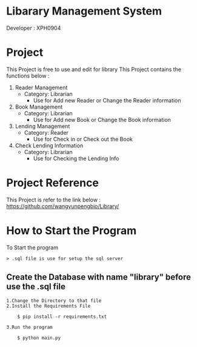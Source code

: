 # Libarary Management System

Developer : XPH0904

# Project
This Project is free to use and edit for library
This Project contains the functions below :
1. Reader Management
   - Category: Librarian
     - Use for Add new Reader or Change the Reader information   
2. Book Management
   - Category: Librarian
     - Use for Add new Book or Change the Book information
3. Lending Management
   - Category: Reader
     - Use for Check in or Check out the Book
4. Check Lending Information
   - Category: Librarian
     - Use for Checking the Lending Info

# Project Reference
This Project is refer to the link below :
    https://github.com/wangyunpengbio/Library/

# How to Start the Program
To Start the program

    > .sql file is use for setup the sql server


## Create the Database with name "library" before use the .sql file

    1.Change the Directory to that file
    2.Install the Requirements File

        $ pip install -r requirements.txt

    3.Run the program

        $ python main.py
